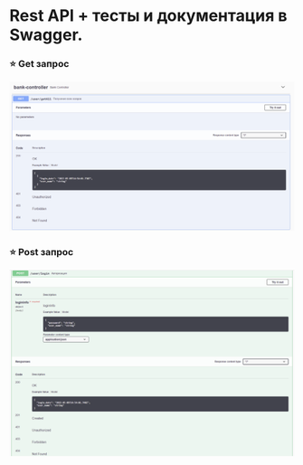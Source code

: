 # Rest API + тесты и документация в Swagger.

### :star: Get запрос
<p align="center">
    <img title="Get" src="images/screenshots/getSwagger.png">
</p>

### :star: Post запрос
<p align="center">
    <img title="Post" src="images/screenshots/postSwagger.png">
</p>
